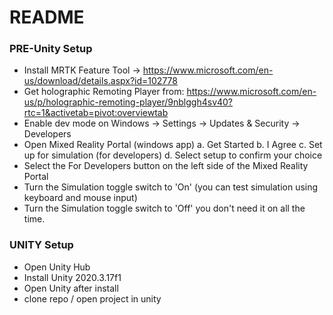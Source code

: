 # README #

### PRE-Unity Setup ###

* Install MRTK Feature Tool -> https://www.microsoft.com/en-us/download/details.aspx?id=102778
* Get holographic Remoting Player from: https://www.microsoft.com/en-us/p/holographic-remoting-player/9nblggh4sv40?rtc=1&activetab=pivot:overviewtab
* Enable dev mode on Windows -> Settings -> Updates & Security -> Developers
* Open Mixed Reality Portal (windows app)
	a. Get Started
	b. I Agree
	c. Set up for simulation (for developers)
	d. Select setup to confirm your choice
* Select the For Developers button on the left side of the Mixed Reality Portal
* Turn the Simulation toggle switch to 'On' (you can test simulation using keyboard and mouse input)
* Turn the Simulation toggle switch to 'Off' you don't need it on all the time.

### UNITY Setup ###

* Open Unity Hub
* Install Unity 2020.3.17f1
* Open Unity after install
* clone repo / open project in unity
